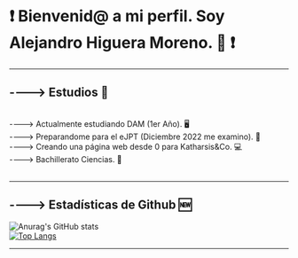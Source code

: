 # ❗ Bienvenid@ a mi perfil. Soy Alejandro Higuera Moreno. 🖖 ❗
<hr>

## ----> Estudios 📖
<br />
----> Actualmente estudiando DAM (1er Año). 🖥️
<br />
----> Preparandome para el eJPT (Diciembre 2022 me examino). 🖤
<br />
----> Creando una página web desde 0 para Katharsis&Co. 💻
<br />
----> Bachillerato Ciencias. 💯
<br />
<br />
<hr>

## ----> Estadísticas de Github 🆕

![Anurag's GitHub stats](https://github-readme-stats.vercel.app/api?username=AlejandroHiguera&show_icons=true&theme=radical) 
<br />
[![Top Langs](https://github-readme-stats.vercel.app/api/top-langs/?username=AlejandroHIguera&layout=compact)](https://github.com/anuraghazra/github-readme-stats)
<hr />

